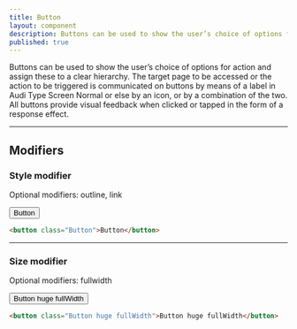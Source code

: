 ```yaml
---
title: Button
layout: component
description: Buttons can be used to show the user’s choice of options for action and assign these to a clear hierarchy. 
published: true
---
```

Buttons can be used to show the user’s choice of options for action and assign these to a clear hierarchy. 
The target page to be accessed or the action to be triggered is communicated on buttons by means of a label in Audi Type Screen Normal or else by an icon, or by a combination of the two. All buttons provide visual feedback when clicked or tapped in the form of a response effect.

___
## Modifiers
### Style modifier
Optional modifiers: outline, link

<button class="Button">Button</button>
```html
<button class="Button">Button</button>
```
___

### Size modifier
Optional modifiers: fullwidth

<button class="Button huge fullWidth">Button huge fullWidth</button>
```html
<button class="Button huge fullWidth">Button huge fullWidth</button>
```